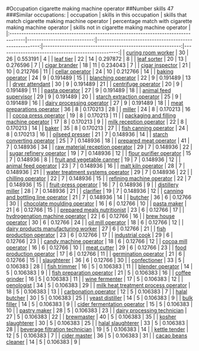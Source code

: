 #Occupation cigarette making machine operator
##Number skills 47
###Similar occupations:
| occupation                                                                          |   skills in this occupation |   skills that match cigarette making machine operator |   percentage match with cigarette making machine operator |   skills not in cigarette making machine operator |
|:------------------------------------------------------------------------------------|----------------------------:|------------------------------------------------------:|----------------------------------------------------------:|--------------------------------------------------:|
| [curing room worker](curing_room_worker.md)                                         |                          30 |                                                    26 |                                                  0.553191 |                                                 4 |
| [leaf tier](leaf_tier.md)                                                           |                          22 |                                                    14 |                                                  0.297872 |                                                 8 |
| [leaf sorter](leaf_sorter.md)                                                       |                          20 |                                                    13 |                                                  0.276596 |                                                 7 |
| [cigar brander](cigar_brander.md)                                                   |                          18 |                                                    11 |                                                  0.234043 |                                                 7 |
| [cigar inspector](cigar_inspector.md)                                               |                          21 |                                                    10 |                                                  0.212766 |                                                11 |
| [cellar operator](cellar_operator.md)                                               |                          24 |                                                    10 |                                                  0.212766 |                                                14 |
| [baking operator](baking_operator.md)                                               |                          24 |                                                     9 |                                                  0.191489 |                                                15 |
| [blanching operator](blanching_operator.md)                                         |                          22 |                                                     9 |                                                  0.191489 |                                                13 |
| [dryer attendant](dryer_attendant.md)                                               |                          30 |                                                     9 |                                                  0.191489 |                                                21 |
| [centrifuge operator](centrifuge_operator.md)                                       |                          20 |                                                     9 |                                                  0.191489 |                                                11 |
| [pasta operator](pasta_operator.md)                                                 |                          27 |                                                     9 |                                                  0.191489 |                                                18 |
| [animal feed supervisor](animal_feed_supervisor.md)                                 |                          29 |                                                     9 |                                                  0.191489 |                                                20 |
| [starch extraction operator](starch_extraction_operator.md)                         |                          25 |                                                     9 |                                                  0.191489 |                                                16 |
| [dairy processing operator](dairy_processing_operator.md)                           |                          27 |                                                     9 |                                                  0.191489 |                                                18 |
| [meat preparations operator](meat_preparations_operator.md)                         |                          36 |                                                     8 |                                                  0.170213 |                                                28 |
| [miller](miller.md)                                                                 |                          24 |                                                     8 |                                                  0.170213 |                                                16 |
| [cocoa press operator](cocoa_press_operator.md)                                     |                          19 |                                                     8 |                                                  0.170213 |                                                11 |
| [packaging and filling machine operator](packaging_and_filling_machine_operator.md) |                          17 |                                                     8 |                                                  0.170213 |                                                 9 |
| [milk reception operator](milk_reception_operator.md)                               |                          22 |                                                     8 |                                                  0.170213 |                                                14 |
| [baker](baker.md)                                                                   |                          35 |                                                     8 |                                                  0.170213 |                                                27 |
| [fish canning operator](fish_canning_operator.md)                                   |                          24 |                                                     8 |                                                  0.170213 |                                                16 |
| [oilseed presser](oilseed_presser.md)                                               |                          21 |                                                     7 |                                                  0.148936 |                                                14 |
| [starch converting operator](starch_converting_operator.md)                         |                          25 |                                                     7 |                                                  0.148936 |                                                18 |
| [prepared meat operator](prepared_meat_operator.md)                                 |                          41 |                                                     7 |                                                  0.148936 |                                                34 |
| [raw material reception operator](raw_material_reception_operator.md)               |                          29 |                                                     7 |                                                  0.148936 |                                                22 |
| [sugar refinery operator](sugar_refinery_operator.md)                               |                          19 |                                                     7 |                                                  0.148936 |                                                12 |
| [flour purifier operator](flour_purifier_operator.md)                               |                          15 |                                                     7 |                                                  0.148936 |                                                 8 |
| [fruit and vegetable canner](fruit_and_vegetable_canner.md)                         |                          19 |                                                     7 |                                                  0.148936 |                                                12 |
| [animal feed operator](animal_feed_operator.md)                                     |                          23 |                                                     7 |                                                  0.148936 |                                                16 |
| [malt kiln operator](malt_kiln_operator.md)                                         |                          28 |                                                     7 |                                                  0.148936 |                                                21 |
| [water treatment systems operator](water_treatment_systems_operator.md)             |                          29 |                                                     7 |                                                  0.148936 |                                                22 |
| [chilling operator](chilling_operator.md)                                           |                          22 |                                                     7 |                                                  0.148936 |                                                15 |
| [refining machine operator](refining_machine_operator.md)                           |                          22 |                                                     7 |                                                  0.148936 |                                                15 |
| [fruit-press operator](fruit-press_operator.md)                                     |                          16 |                                                     7 |                                                  0.148936 |                                                 9 |
| [distillery miller](distillery_miller.md)                                           |                          28 |                                                     7 |                                                  0.148936 |                                                21 |
| [clarifier](clarifier.md)                                                           |                          19 |                                                     7 |                                                  0.148936 |                                                12 |
| [canning and bottling line operator](canning_and_bottling_line_operator.md)         |                          21 |                                                     7 |                                                  0.148936 |                                                14 |
| [butcher](butcher.md)                                                               |                          36 |                                                     6 |                                                  0.12766  |                                                30 |
| [chocolate moulding operator](chocolate_moulding_operator.md)                       |                          16 |                                                     6 |                                                  0.12766  |                                                10 |
| [pasta maker](pasta_maker.md)                                                       |                          21 |                                                     6 |                                                  0.12766  |                                                15 |
| [prepared meals nutritionist](prepared_meals_nutritionist.md)                       |                          23 |                                                     6 |                                                  0.12766  |                                                17 |
| [hydrogenation machine operator](hydrogenation_machine_operator.md)                 |                          22 |                                                     6 |                                                  0.12766  |                                                16 |
| [brew house operator](brew_house_operator.md)                                       |                          30 |                                                     6 |                                                  0.12766  |                                                24 |
| [oil mill operator](oil_mill_operator.md)                                           |                          18 |                                                     6 |                                                  0.12766  |                                                12 |
| [dairy products manufacturing worker](dairy_products_manufacturing_worker.md)       |                          27 |                                                     6 |                                                  0.12766  |                                                21 |
| [fish production operator](fish_production_operator.md)                             |                          23 |                                                     6 |                                                  0.12766  |                                                17 |
| [industrial cook](industrial_cook.md)                                               |                          29 |                                                     6 |                                                  0.12766  |                                                23 |
| [candy machine operator](candy_machine_operator.md)                                 |                          18 |                                                     6 |                                                  0.12766  |                                                12 |
| [cocoa mill operator](cocoa_mill_operator.md)                                       |                          16 |                                                     6 |                                                  0.12766  |                                                10 |
| [meat cutter](meat_cutter.md)                                                       |                          29 |                                                     6 |                                                  0.12766  |                                                23 |
| [food production operator](food_production_operator.md)                             |                          17 |                                                     6 |                                                  0.12766  |                                                11 |
| [germination operator](germination_operator.md)                                     |                          21 |                                                     6 |                                                  0.12766  |                                                15 |
| [slaughterer](slaughterer.md)                                                       |                          36 |                                                     6 |                                                  0.12766  |                                                30 |
| [confectioner](confectioner.md)                                                     |                          33 |                                                     5 |                                                  0.106383 |                                                28 |
| [fish trimmer](fish_trimmer.md)                                                     |                          16 |                                                     5 |                                                  0.106383 |                                                11 |
| [blender operator](blender_operator.md)                                             |                          14 |                                                     5 |                                                  0.106383 |                                                 9 |
| [fish preparation operator](fish_preparation_operator.md)                           |                          21 |                                                     5 |                                                  0.106383 |                                                16 |
| [coffee grinder](coffee_grinder.md)                                                 |                          16 |                                                     5 |                                                  0.106383 |                                                11 |
| [wine fermenter](wine_fermenter.md)                                                 |                          17 |                                                     5 |                                                  0.106383 |                                                12 |
| [oenologist](oenologist.md)                                                         |                          34 |                                                     5 |                                                  0.106383 |                                                29 |
| [milk heat treatment process operator](milk_heat_treatment_process_operator.md)     |                          18 |                                                     5 |                                                  0.106383 |                                                13 |
| [carbonation operator](carbonation_operator.md)                                     |                          12 |                                                     5 |                                                  0.106383 |                                                 7 |
| [halal butcher](halal_butcher.md)                                                   |                          30 |                                                     5 |                                                  0.106383 |                                                25 |
| [yeast distiller](yeast_distiller.md)                                               |                          14 |                                                     5 |                                                  0.106383 |                                                 9 |
| [bulk filler](bulk_filler.md)                                                       |                          14 |                                                     5 |                                                  0.106383 |                                                 9 |
| [cider fermentation operator](cider_fermentation_operator.md)                       |                          15 |                                                     5 |                                                  0.106383 |                                                10 |
| [pastry maker](pastry_maker.md)                                                     |                          28 |                                                     5 |                                                  0.106383 |                                                23 |
| [dairy processing technician](dairy_processing_technician.md)                       |                          27 |                                                     5 |                                                  0.106383 |                                                22 |
| [brewmaster](brewmaster.md)                                                         |                          40 |                                                     5 |                                                  0.106383 |                                                35 |
| [kosher slaughterer](kosher_slaughterer.md)                                         |                          30 |                                                     5 |                                                  0.106383 |                                                25 |
| [halal slaughterer](halal_slaughterer.md)                                           |                          33 |                                                     5 |                                                  0.106383 |                                                28 |
| [beverage filtration technician](beverage_filtration_technician.md)                 |                          19 |                                                     5 |                                                  0.106383 |                                                14 |
| [kettle tender](kettle_tender.md)                                                   |                          12 |                                                     5 |                                                  0.106383 |                                                 7 |
| [cider master](cider_master.md)                                                     |                          36 |                                                     5 |                                                  0.106383 |                                                31 |
| [cacao beans cleaner](cacao_beans_cleaner.md)                                       |                          14 |                                                     5 |                                                  0.106383 |                                                 9 |
